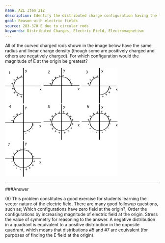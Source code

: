 ```yaml
---
name: A2L Item 212
description: Identify the distributed charge configuration having the larges electric field at the origin.
goal: Reason with electric fields
source: 283-370 E due to circular rods
keywords: Distributed Charges, Electric Field, Electromagnetism
---
```


All of the curved charged rods shown in the image below have the same
radius and linear charge density (though some are positively charged and
others are negatively charged).  For which configuration would the
magnitude of E at the origin be greatest?

![Item212_fig1.gif](../images/Item212_fig1.gif)

<hr/>

###Answer

(6) This problem constitutes a good exercise for students learning the
vector nature of the electric field. There are many good followup
questions, such as; Which configurations have zero field at the origin?,
Order the configurations by increasing magnitude of electric field at
the origin. Stress the value of symmetry for reasoning to the answer. A
negative distribution in a quadrant is equivalent to a positive
distribution in the opposite quadrant, which means that distributions #5
and #7 are equivalent (for purposes of finding the E field at the
origin). 
